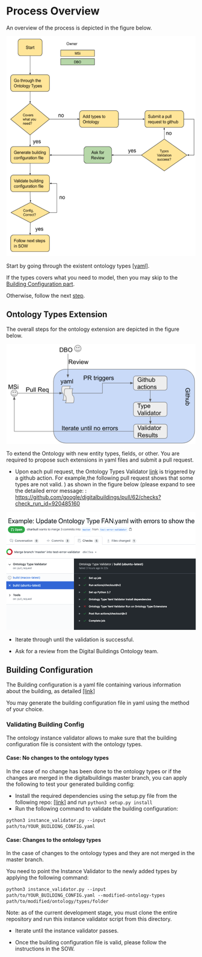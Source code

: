 # Process Overview

An overview of the process is depicted in the figure below.

![](./figures/overview.png)


Start by going through the existent ontology types [[yaml]](./../yaml).

If the types covers what you need to model, then you may skip to the [Building Configuration part](#building-configuration). 

Otherwise, follow the next [step](#ontology-types-extension).

## Ontology Types Extension

The overall steps for the ontology extension are depicted in the figure below.

![](./figures/overallprocess.png)


To extend the Ontology with new entity types, fields, or other. 
You are required to propose such extensions in yaml files and submit a pull request.

* Upon each pull request, the Ontology Types Validator [link](https://github.com/google/digitalbuildings/tree/master/tools/validators/ontology_validator) is triggered by a github action.
  For example,the following pull request shows that some types are not valid.
) as shown in the figure below (please expand to see the detailed error message: : [https://github.com/google/digitalbuildings/pull/62/checks?check_run_id=920485160
](https://github.com/google/digitalbuildings/pull/62/checks?check_run_id=920485160)

![](./figures/type-validator-errors.png)

* Iterate through until the validation is successful.

* Ask for a review from the Digital Buildings Ontology team.

## Building Configuration

The Building configuration is a yaml file containing various information about the building, as detailed [[link]](https://github.com/google/digitalbuildings/blob/master/ontology/docs/building_config.md)

You may generate the building configuration file in yaml using the method of your choice.

### Validating Building Config
The ontology instance validator allows to make sure that the building configuration file is consistent with the ontology types.

#### Case: No changes to the ontology types
In the case of no change has been done to the ontology types or if the changes are merged in the digitalbuildings master branch, you can apply the following to test your generated building config:

* Install the required dependencies using the setup.py file from the following repo: [[link]](https://github.com/google/digitalbuildings/tools/validators/instance_validator) and run `python3 setup.py install`
* Run the following command to validate the building configuration:
```
python3 instance_validator.py --input path/to/YOUR_BUILDING_CONFIG.yaml
``` 

#### Case: Changes to the ontology types
In the case of changes to the ontology types and they are not merged in the master branch. 

You need to point the Instance Validator to the newly added types by applying the following command:
``` 
python3 instance_validator.py --input path/to/YOUR_BUILDING_CONFIG.yaml --modified-ontology-types path/to/modified/ontology/types/folder
```
Note: as of the current development stage, you must clone the entire repository and run this instance validator script from this directory.
 
* Iterate until the instance validator passes.

* Once the building configuration file is valid, please follow the instructions in the SOW.
